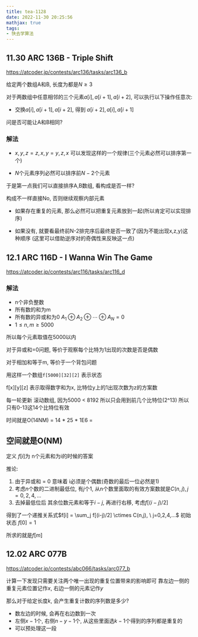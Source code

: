 ```yaml
---
title: tea-1128
date: 2022-11-30 20:25:56
mathjax: true
tags:
- 快去学算法
---
```


<!--more-->

## 11.30  ARC 136B - Triple Shift

https://atcoder.jp/contests/arc136/tasks/arc136_b

给定两个数组A和B, 长度为都是$N \ge 3$

对于两数组中任意相邻的三个元素$a[i], a[i+1], a[i+2]$, 可以执行以下操作任意次:

- 交换$a[i], a[i+1], a[i+2]$, 得到 $a[i+2], a[i], a[i+1]$

问是否可能让A和B相同?


### 解法

- $x,y,z = z,x,y = y,z,x$ 可以发现这样的一个规律(三个元素必然可以排序第一个)

- $N$个元素序列必然可以排序前$N-2$个元素

于是第一点我们可以直接排序A,B数组, 看构成是否一样?

构成不一样直接No, 否则继续观察内部元素

- 如果存在重复的元素, 那么必然可以把重复元素放到一起(所以肯定可以实现排序)

- 如果没有, 就要看最终前N-2排完序后最终是否一致了(因为不能出现x,z,y)这种顺序
(这里可以借助逆序对的奇偶性来反映这一点)

## 12.1 ARC 116D - I Wanna Win The Game

https://atcoder.jp/contests/arc116/tasks/arc116_d

### 解法

- n个非负整数
- 所有数的和为m
- 所有数的异或和为0  $A_1\oplus A_2​ \oplus ⋯ \oplus A_N​=0$
- $1 \le n,m \ge 5000$

所以每个元素取值在5000以内

对于异或和=0问题, 等价于观察每个比特为1出现的次数是否是偶数

对于相加和等于m, 等价于一个背包问题

用这样一个数组`f[5000][32][2]` 表示状态

f[x][y][z] 表示取得数字和为x, 比特位y上的1出现次数为z的方案数

每一轮更新 滚动数组, 因为5000 < 8192 所以只会用到前几个比特位(2^13) 所以只有0-13这14个比特位有效

时间就是O(14NM) = 14 * 25 * 1E6 = 

空间就是O(NM)
---
定义 $f[i]$为 n个元素和为i的时候的答案

推论:
1. 由于异或和 = 0 意味着 i必须是个偶数(奇数的最后一位必然是1)
2. 考虑$n$个数的二进制最低位, 有$j$个1, 从n个数里面取的有效方案数就是$C(n, j), j = 0,2,4,...$
3. 去掉最低位后 其余位数元素和等于$i - j$, 再进行右移, 考虑$f[(i-j)/2]$

得到了一个递推关系式$f[i] = \sum_j f[(i-j)/2] \ctimes C(n,j), \ j=0,2,4,...$
初始状态 $f[0] = 1$

所求的就是$f[m]$

## 12.02 ARC 077B

https://atcoder.jp/contests/abc066/tasks/arc077_b

计算一下发现只需要关注两个唯一出现的重复位置带来的影响即可
靠左边一侧的重复元素位置记作$x$, 右边一侧的元素记作$y$

那么对于给定长度$k$, 会产生重复计数的序列数是多少?
- 数左边的时候, 会再在右边数到一次
- 左侧$x - 1$个, 右侧$n - y - 1$个, 从这些里面选$k-1$个得到的序列都是重复的
- 可以预处理这一段
